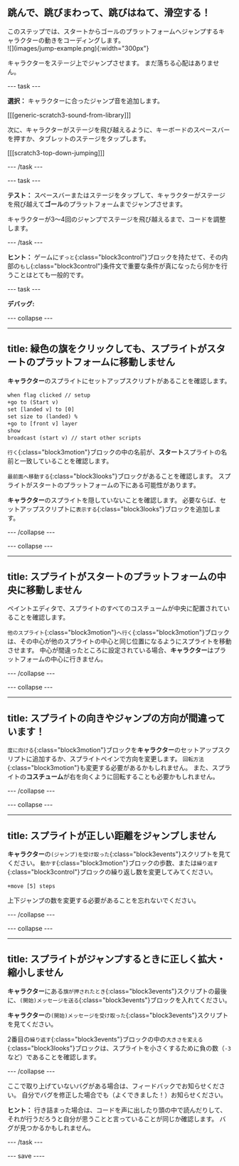 ## 跳んで、跳びまわって、跳びはねて、滑空する！

<div style="display: flex; flex-wrap: wrap">
<div style="flex-basis: 200px; flex-grow: 1; margin-right: 15px;">
このステップでは、スタートからゴールのプラットフォームへジャンプするキャラクターの動きをコーディングします。 
</div>
<div>
![](images/jump-example.png){:width="300px"}
</div>
</div>

キャラクターをステージ上でジャンプさせます。 まだ落ちる心配はありません。

--- task ---

**選択：** キャラクターに合ったジャンプ音を追加します。

[[[generic-scratch3-sound-from-library]]]

次に、キャラクターがステージを飛び越えるように、キーボードの<kbd>スペース</kbd>バーを押すか、タブレットのステージをタップします。

[[[scratch3-top-down-jumping]]]

--- /task ---

--- task ---

**テスト：** <kbd>スペース</kbd>バーまたはステージをタップして、キャラクターがステージを飛び越えて**ゴール**のプラットフォームまでジャンプさせます。

キャラクターが3〜4回のジャンプでステージを飛び越えるまで、コードを調整します。

--- /task ---

**ヒント：** ゲームに`ずっと`{:class="block3control"}ブロックを持たせて、その内部の`もし`{:class="block3control"}条件文で重要な条件が真になったら何かを行うことはとても一般的です。

--- task ---

**デバッグ:**

--- collapse ---

---
title: 緑色の旗をクリックしても、スプライトがスタートのプラットフォームに移動しません
---

**キャラクター**のスプライトにセットアップスクリプトがあることを確認します。


```blocks3
when flag clicked // setup
+go to (Start v)
set [landed v] to [0]
set size to (landed) %
+go to [front v] layer
show
broadcast (start v) // start other scripts
```

`行く`{:class="block3motion"}ブロックの中の名前が、**スタート**スプライトの名前と一致していることを確認します。

`最前面へ移動する`{:class="block3looks"}ブロックがあることを確認します。 スプライトがスタートのプラットフォームの下にある可能性があります。

**キャラクター**のスプライトを隠していないことを確認します。 必要ならば、セットアップスクリプトに`表示する`{:class="block3looks"}ブロックを追加します。


--- /collapse ---

--- collapse ---

---
title: スプライトがスタートのプラットフォームの中央に移動しません
---

ペイントエディタで、スプライトのすべてのコスチュームが中央に配置されていることを確認します。

`他のスプライト`{:class="block3motion"}`へ行く`{:class="block3motion"}ブロックは、その中心が他のスプライトの中心と同じ位置になるようにスプライトを移動させます。 中心が間違ったところに設定されている場合、**キャラクター**はプラットフォームの中心に行きません。

--- /collapse ---

--- collapse ---

---
title: スプライトの向きやジャンプの方向が間違っています！
---

`度に向ける`{:class="block3motion"}ブロックを**キャラクター**のセットアップスクリプトに追加するか、スプライトペインで方向を変更します。 `回転方法`{:class="block3motion"}も変更する必要があるかもしれません。 また、スプライトの**コスチューム**が右を向くように回転することも必要かもしれません。

--- /collapse ---

--- collapse ---

---
title: スプライトが正しい距離をジャンプしません
---

**キャラクター**の`(ジャンプ)を受け取った`{:class="block3events"}スクリプトを見てください。 `動かす`{:class="block3motion"}ブロックの歩数、または`繰り返す`{:class="block3control"}ブロックの繰り返し数を変更してみてください。

```blocks3
+move [5] steps
```

上下ジャンプの数を変更する必要があることを忘れないでください。

--- /collapse ---

--- collapse ---

---
title: スプライトがジャンプするときに正しく拡大・縮小しません
---

**キャラクター**にある`旗が押されたとき`{:class="block3events"}スクリプトの最後に、`(開始)メッセージを送る`{:class="block3events"}ブロックを入れてください。

**キャラクター**の`(開始)メッセージを受け取った`{:class="block3events"}スクリプトを見てください。

2番目の`繰り返す`{:class="block3events"}ブロックの中の`大きさを変える`{:class="block3looks"}ブロックは、スプライトを小さくするために負の数（`-3`など）であることを確認します。

--- /collapse ---

ここで取り上げていないバグがある場合は、フィードバックでお知らせください。 自分でバグを修正した場合でも（よくできました！）お知らせください。

**ヒント：** 行き詰まった場合は、コードを声に出したり頭の中で読んだりして、それが行うだろうと自分が思うことと言っていることが同じか確認します。 バグが見つかるかもしれません。

--- /task ---

--- save ----
